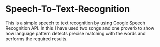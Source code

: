 # Speech-To-Text-Recognition

This is a simple speech to text recognition  by using Google Speech Recognition API.
In this I have used two songs and one proverb to show how language pattern detects precise matching with the words and performs the required results.
